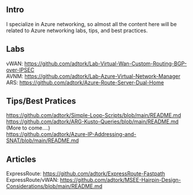 ## Intro 
I specialize in Azure networking, so almost all the content here will be related to Azure networking labs, tips, and best practices. 

## Labs
vWAN:
https://github.com/adtork/Lab-Virtual-Wan-Custom-Routing-BGP-over-IPSEC
<br>
AVNM:
https://github.com/adtork/Lab-Azure-Virtual-Network-Manager
<br>
ARS:
https://github.com/adtork/Azure-Route-Server-Dual-Home

## Tips/Best Pratices
https://github.com/adtork/Simple-Loop-Scripts/blob/main/README.md
<br>
https://github.com/adtork/ARG-Kusto-Queries/blob/main/README.md (More to come....)
<br>
https://github.com/adtork/Azure-IP-Addressing-and-SNAT/blob/main/README.md

## Articles
ExpressRoute:
https://github.com/adtork/ExpressRoute-Fastpath
<br>
ExpressRoute/vWAN:
https://github.com/adtork/MSEE-Hairpin-Design-Considerations/blob/main/README.md


<!--
**adtork/adtork** is a ✨ _special_ ✨ repository because its `README.md` (this file) appears on your GitHub profile.

Here are some ideas to get you started:

- 🔭 I’m currently working on ...
- 🌱 I’m currently learning ...
- 👯 I’m looking to collaborate on ...
- 🤔 I’m looking for help with ...
- 💬 Ask me about ...
- 📫 How to reach me: ...
- 😄 Pronouns: ...
- ⚡ Fun fact: ...
-->
